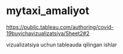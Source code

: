 # mytaxi_amaliyot


https://public.tableau.com/authoring/covid-19buyichavizualizatsiya/Sheet2#2

vizualizatsiya uchun tableauda qilingan ishlar
